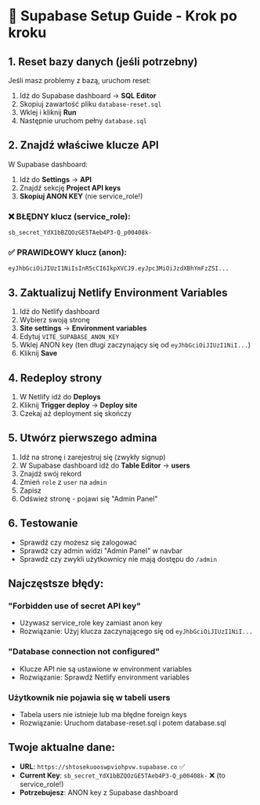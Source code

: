 # 🚀 Supabase Setup Guide - Krok po kroku

## 1. Reset bazy danych (jeśli potrzebny)

Jeśli masz problemy z bazą, uruchom reset:

1. Idź do Supabase dashboard → **SQL Editor**
2. Skopiuj zawartość pliku `database-reset.sql`
3. Wklej i kliknij **Run**
4. Następnie uruchom pełny `database.sql`

## 2. Znajdź właściwe klucze API

W Supabase dashboard:

1. Idź do **Settings** → **API**
2. Znajdź sekcję **Project API keys**
3. **Skopiuj ANON KEY** (nie service_role!)

### ❌ BŁĘDNY klucz (service_role):
```
sb_secret_YdX1bBZQOzGE5TAeb4P3-Q_p00408k-
```

### ✅ PRAWIDŁOWY klucz (anon):
```
eyJhbGciOiJIUzI1NiIsInR5cCI6IkpXVCJ9.eyJpc3MiOiJzdXBhYmFzZSI...
```

## 3. Zaktualizuj Netlify Environment Variables

1. Idź do Netlify dashboard
2. Wybierz swoją stronę
3. **Site settings** → **Environment variables**
4. Edytuj `VITE_SUPABASE_ANON_KEY`
5. Wklej ANON key (ten długi zaczynający się od `eyJhbGciOiJIUzI1NiI...`)
6. Kliknij **Save**

## 4. Redeploy strony

1. W Netlify idź do **Deploys**
2. Kliknij **Trigger deploy** → **Deploy site**
3. Czekaj aż deployment się skończy

## 5. Utwórz pierwszego admina

1. Idź na stronę i zarejestruj się (zwykły signup)
2. W Supabase dashboard idź do **Table Editor** → **users**
3. Znajdź swój rekord
4. Zmień `role` z `user` na `admin`
5. Zapisz
6. Odśwież stronę - pojawi się "Admin Panel"

## 6. Testowanie

- Sprawdź czy możesz się zalogować
- Sprawdź czy admin widzi "Admin Panel" w navbar
- Sprawdź czy zwykli użytkownicy nie mają dostępu do `/admin`

## Najczęstsze błędy:

### "Forbidden use of secret API key"
- Używasz service_role key zamiast anon key
- Rozwiązanie: Użyj klucza zaczynającego się od `eyJhbGciOiJIUzI1NiI...`

### "Database connection not configured"
- Klucze API nie są ustawione w environment variables
- Rozwiązanie: Sprawdź Netlify environment variables

### Użytkownik nie pojawia się w tabeli users
- Tabela users nie istnieje lub ma błędne foreign keys
- Rozwiązanie: Uruchom database-reset.sql i potem database.sql

## Twoje aktualne dane:

- **URL**: `https://shtosekuooswpviohpvw.supabase.co` ✅
- **Current Key**: `sb_secret_YdX1bBZQOzGE5TAeb4P3-Q_p00408k-` ❌ (to service_role!)
- **Potrzebujesz**: ANON key z Supabase dashboard